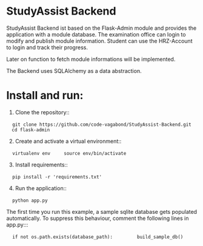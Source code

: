 # StudyAssist Backend #

StudyAssist Backend ist based on the Flask-Admin module and provides the application with a module database. The examination office can login to modify and publish module information. Student can use the HRZ-Account to login and track their progress.

Later on function to fetch module informations will be implemented. 

The Backend uses SQLAlchemy as a data abstraction.

# Install and run:

1. Clone the repository::

     `git clone https://github.com/code-vagabond/StudyAssist-Backend.git
     cd flask-admin`

2. Create and activate a virtual environment::

     `virtualenv env
     source env/bin/activate`

3. Install requirements::

     `pip install -r 'requirements.txt'`

4. Run the application::

     `python app.py`

The first time you run this example, a sample sqlite database gets populated automatically. To suppress this behaviour,
comment the following lines in app.py:::

     `if not os.path.exists(database_path):
         build_sample_db()`
